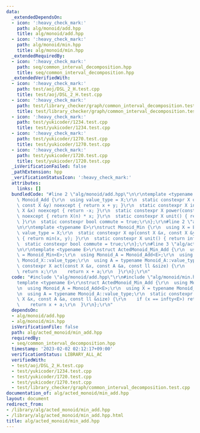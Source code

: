 ```yaml
---
data:
  _extendedDependsOn:
  - icon: ':heavy_check_mark:'
    path: alg/monoid/add.hpp
    title: alg/monoid/add.hpp
  - icon: ':heavy_check_mark:'
    path: alg/monoid/min.hpp
    title: alg/monoid/min.hpp
  _extendedRequiredBy:
  - icon: ':heavy_check_mark:'
    path: seq/common_interval_decomposition.hpp
    title: seq/common_interval_decomposition.hpp
  _extendedVerifiedWith:
  - icon: ':heavy_check_mark:'
    path: test/aoj/DSL_2_H.test.cpp
    title: test/aoj/DSL_2_H.test.cpp
  - icon: ':heavy_check_mark:'
    path: test/library_checker/graph/common_interval_decomposition.test.cpp
    title: test/library_checker/graph/common_interval_decomposition.test.cpp
  - icon: ':heavy_check_mark:'
    path: test/yukicoder/1234.test.cpp
    title: test/yukicoder/1234.test.cpp
  - icon: ':heavy_check_mark:'
    path: test/yukicoder/1270.test.cpp
    title: test/yukicoder/1270.test.cpp
  - icon: ':heavy_check_mark:'
    path: test/yukicoder/1720.test.cpp
    title: test/yukicoder/1720.test.cpp
  _isVerificationFailed: false
  _pathExtension: hpp
  _verificationStatusIcon: ':heavy_check_mark:'
  attributes:
    links: []
  bundledCode: "#line 2 \"alg/monoid/add.hpp\"\n\r\ntemplate <typename X>\r\nstruct\
    \ Monoid_Add {\r\n  using value_type = X;\r\n  static constexpr X op(const X &x,\
    \ const X &y) noexcept { return x + y; }\r\n  static constexpr X inverse(const\
    \ X &x) noexcept { return -x; }\r\n  static constexpr X power(const X &x, ll n)\
    \ noexcept { return X(n) * x; }\r\n  static constexpr X unit() { return X(0);\
    \ }\r\n  static constexpr bool commute = true;\r\n};\r\n#line 2 \"alg/monoid/min.hpp\"\
    \n\r\ntemplate <typename E>\r\nstruct Monoid_Min {\r\n  using X = E;\r\n  using\
    \ value_type = X;\r\n  static constexpr X op(const X &x, const X &y) noexcept\
    \ { return min(x, y); }\r\n  static constexpr X unit() { return infty<E>; }\r\n\
    \  static constexpr bool commute = true;\r\n};\r\n#line 3 \"alg/acted_monoid/min_add.hpp\"\
    \n\r\ntemplate <typename E>\r\nstruct ActedMonoid_Min_Add {\r\n  using Monoid_X\
    \ = Monoid_Min<E>;\r\n  using Monoid_A = Monoid_Add<E>;\r\n  using X = typename\
    \ Monoid_X::value_type;\r\n  using A = typename Monoid_A::value_type;\r\n  static\
    \ constexpr X act(const X &x, const A &a, const ll &size) {\r\n    if (x == infty<E>)\
    \ return x;\r\n    return x + a;\r\n  }\r\n};\r\n"
  code: "#include \"alg/monoid/add.hpp\"\r\n#include \"alg/monoid/min.hpp\"\r\n\r\n\
    template <typename E>\r\nstruct ActedMonoid_Min_Add {\r\n  using Monoid_X = Monoid_Min<E>;\r\
    \n  using Monoid_A = Monoid_Add<E>;\r\n  using X = typename Monoid_X::value_type;\r\
    \n  using A = typename Monoid_A::value_type;\r\n  static constexpr X act(const\
    \ X &x, const A &a, const ll &size) {\r\n    if (x == infty<E>) return x;\r\n\
    \    return x + a;\r\n  }\r\n};\r\n"
  dependsOn:
  - alg/monoid/add.hpp
  - alg/monoid/min.hpp
  isVerificationFile: false
  path: alg/acted_monoid/min_add.hpp
  requiredBy:
  - seq/common_interval_decomposition.hpp
  timestamp: '2023-02-02 02:12:17+09:00'
  verificationStatus: LIBRARY_ALL_AC
  verifiedWith:
  - test/aoj/DSL_2_H.test.cpp
  - test/yukicoder/1234.test.cpp
  - test/yukicoder/1720.test.cpp
  - test/yukicoder/1270.test.cpp
  - test/library_checker/graph/common_interval_decomposition.test.cpp
documentation_of: alg/acted_monoid/min_add.hpp
layout: document
redirect_from:
- /library/alg/acted_monoid/min_add.hpp
- /library/alg/acted_monoid/min_add.hpp.html
title: alg/acted_monoid/min_add.hpp
---
```

